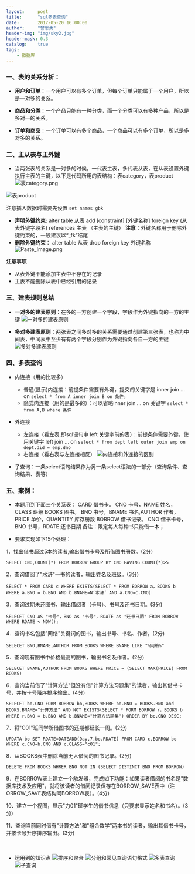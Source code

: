 ```yaml
---
layout:     post
title:      "sql多表查询"
date:       2017-05-20 16:00:00
author:     "曾思勇"
header-img: "img/sky2.jpg"
header-mask: 0.3
catalog:    true
tags:
    - 数据库
---
```



### 一、表的关系分析：
* **用户和订单**：一个用户可以有多个订单，但每个订单只能属于一个用户，所以是一对多的关系。

* **商品和分类**：一个产品只能有一种分类，而一个分类可以有多种产品，所以是多对一的关系。

* **订单和商品**：一个订单可以有多个商品，一个商品可以有多个订单，所以是多对多的关系。

### 二、主从表与主外键
* 当两张表的关系是一对多的时候，一代表主表，多代表从表，在从表设置外键执行主表的主键，以下是代码所用的表结构：表category，表product
![表category.png](http://upload-images.jianshu.io/upload_images/2762413-b4d83cbc19f6d00e.png?imageMogr2/auto-orient/strip%7CimageView2/2/w/1240)

![表product](http://upload-images.jianshu.io/upload_images/2762413-33aa0d4dd64528cc.png?imageMogr2/auto-orient/strip%7CimageView2/2/w/1240)


注意插入数据时需要先设置 `set names gbk`

* **声明外键约束:**
alter table 从表 add [constraint] [外键名称] foreign key (从表外键字段名) references 主表 （主表的主键）
**注意**：外键名称用于删除外键约束的，一般建议以“_fk”结尾
* **删除外键约束**：
alter table 从表 drop foreign key 外键名称
![Paste_Image.png](http://upload-images.jianshu.io/upload_images/2762413-a11064cfeeb52ea3.png?imageMogr2/auto-orient/strip%7CimageView2/2/w/1240)

**注意事项**
* 从表外键不能添加主表中不存在的记录
* 主表不能删除从表中已经引用的记录

### 三、建表规则总结
* **一对多的建表原则**：在多的一方创建一个字段，字段作为外键指向的一方的主键
![一对多的建表原则](http://upload-images.jianshu.io/upload_images/2762413-d2e0aff2ea1e4593.png?imageMogr2/auto-orient/strip%7CimageView2/2/w/1240)

* **多对多建表原则**：两张表之间多对多的关系需要通过创建第三张表，也称为中间表，中间表中至少有有两个字段分别作为外键指向各自一方的主键
![多对多建表原则](http://upload-images.jianshu.io/upload_images/2762413-84fdb231264af22b.png?imageMogr2/auto-orient/strip%7CimageView2/2/w/1240)

### 四、**多表查询**
* 内连接（用的比较多）
  * 普通(显示)内连接：前提条件需要有外键，提交的关键字是 inner join ... on
`select * from A inner join B on 条件; `
  * 隐式内连接（用的是最多的）：可以省略inner join ... on 关键字
`select * from A,B where 条件 `

* 外连接
  * 左连接（看左表,即sql语句中 left 关键字前的表）：前提条件需要外键，使用关键字 left join ... on
`select * from dept left outer join emp on dept.did = emp.dno`
  * 右连接（看右表与左连接相反）
![内连接和外连接的区别](http://upload-images.jianshu.io/upload_images/2762413-1a68f35ed9cc933e.png?imageMogr2/auto-orient/strip%7CimageView2/2/w/1240)


* 子查询：一条select语句结果作为另一条select语法的一部分（查询条件、查询结果、表等）


### 五、案例：
* 本题用到下面三个关系表：
CARD     借书卡。   CNO 卡号，NAME 姓名，CLASS 班级
BOOKS    图书。     BNO 书号，BNAME 书名,AUTHOR 作者，PRICE 单价，QUANTITY 库存册数
BORROW   借书记录。 CNO 借书卡号，BNO 书号，RDATE 还书日期
备注：限定每人每种书只能借一本；

* 要求实现如下15个处理：

1．找出借书超过5本的读者,输出借书卡号及所借图书册数。(2分)

`
SELECT CNO,COUNT(*) FROM BORROW GROUP BY CNO HAVING COUNT(*)>5
`

2．查询借阅了"水浒"一书的读者，输出姓名及班级。(3分)

`
SELECT * FROM CARD c WHERE EXISTS(SELECT * FROM BORROW a，BOOKS b WHERE a.BNO = b.BNO AND b.BNAME=N‘水浒’ AND a.CNO=c.CNO)
`

3．查询过期未还图书，输出借阅者（卡号）、书号及还书日期。(3分)

`
SELECET CNO AS "卡号"，BNO as "书号"，RDATE as "还书日期" FROM BORROW WHERE RDATE < NOW();
`

4．查询书名包括"网络"关键词的图书，输出书号、书名、作者。(2分)

`
SELECET BNO,BNAME,AUTHOR FROM BOOKS WHERE BNAME LIKE "%网络%"
`

5．查询现有图书中价格最高的图书，输出书名及作者。(2分)

`
SELECET BNAME,AUTHOR FROM BOOKS WHERE PRICE = (SELECT MAX(PRICE) FROM BOOKS)
`

6．查询当前借了"计算方法"但没有借"计算方法习题集"的读者，输出其借书卡号，并按卡号降序排序输出。(4分)

`
SELECET bo.CNO FORM BORROW bo,BOOKS WHERE bo.BNO = BOOKS.BNO and BOOKS.BNAME="计算方法" AND NOT EXISTS(SELECT * FORM BORROW r，BOOKS b WHERE r.BNO = b.BNO AND b.BNAME="计算方法题集") ORDER BY bo.CNO DESC;
`

7．将"C01"班同学所借图书的还期都延长一周。(2分)

`
UPDATA bo SET RDATE=DATEADD(Day,7,bo.RDATE) FROM CARD c,BORROW bo WHERE c.CNO=b.CNO AND c.CLASS="c01";
`

8．从BOOKS表中删除当前无人借阅的图书记录。(2分)

`
DELETE FROM BOOKS WHRER BNO NOT IN (SELECT DISTINCT BNO FROM BORROW)
`

9．在BORROW表上建立一个触发器，完成如下功能：如果读者借阅的书名是"数据库技术及应用"，就将该读者的借阅记录保存在BORROW_SAVE表中（注ORROW_SAVE表结构同BORROW表）。(4分)

10．建立一个视图，显示"力01"班学生的借书信息（只要求显示姓名和书名）。(3分)

11．查询当前同时借有"计算方法"和"组合数学"两本书的读者，输出其借书卡号，并按卡号升序排序输出。(3分)

　
* 运用到的知识点
![排序和聚合](http://upload-images.jianshu.io/upload_images/2762413-c9ba939a6cb6de8e.png?imageMogr2/auto-orient/strip%7CimageView2/2/w/1240)
![分组和常见查询语句格式](http://upload-images.jianshu.io/upload_images/2762413-d17fa1a3b1abfb21.png?imageMogr2/auto-orient/strip%7CimageView2/2/w/1240)
![多表查询](http://upload-images.jianshu.io/upload_images/2762413-865abc75b5575cf8.png?imageMogr2/auto-orient/strip%7CimageView2/2/w/1240)
![子查询](http://upload-images.jianshu.io/upload_images/2762413-92cbbfcdee5c4028.png?imageMogr2/auto-orient/strip%7CimageView2/2/w/1240)